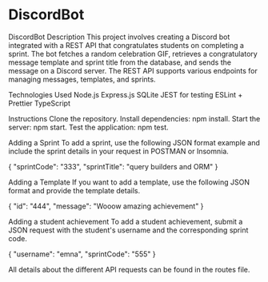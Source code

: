 # DiscordBot
 
DiscordBot
Description This project involves creating a Discord bot integrated with a REST API that congratulates students on completing a sprint. The bot fetches a random celebration GIF, retrieves a congratulatory message template and sprint title from the database, and sends the message on a Discord server. The REST API supports various endpoints for managing messages, templates, and sprints.

Technologies Used Node.js Express.js SQLite JEST for testing ESLint + Prettier TypeScript

Instructions Clone the repository. Install dependencies: npm install. Start the server: npm start. Test the application: npm test.

Adding a Sprint
To add a sprint, use the following JSON format example and include the sprint details in your request in POSTMAN or Insomnia.

{ "sprintCode": "333", "sprintTitle": "query builders and ORM" }

Adding a Template
If you want to add a template, use the following JSON format and provide the template details.

{ "id": "444", "message": "Wooow amazing achievement" }

Adding a student achievement
To add a student achievement, submit a JSON request with the student's username and the corresponding sprint code.

{ "username": "emna", "sprintCode": "555" }

All details about the different API requests can be found in the routes file.
